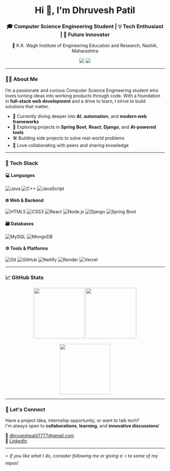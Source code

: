 <h1 align="center">Hi 👋, I'm Dhruvesh Patil</h1>
<h3 align="center">🎓 Computer Science Engineering Student | 💡 Tech Enthusiast | 🚀 Future Innovator</h3>

<p align="center">📍 K.K. Wagh Institute of Engineering Education and Research, Nashik, Maharashtra</p>

<p align="center">
  <a href="mailto:dhruveshpatil7777@gmail.com"><img src="https://img.shields.io/badge/Email-dhruveshpatil7777@gmail.com-red?style=for-the-badge&logo=gmail&logoColor=white" /></a>
  <a href="https://www.linkedin.com/in/dhruvesh-patil-a31917280/"><img src="https://img.shields.io/badge/LinkedIn-DhruveshPatil-blue?style=for-the-badge&logo=linkedin&logoColor=white" /></a>
</p>

---

### 👨‍💻 About Me

I’m a passionate and curious Computer Science Engineering student who loves turning ideas into working products through code. With a foundation in **full-stack web development** and a drive to learn, I strive to build solutions that matter.

- 🌱 Currently diving deeper into **AI**, **automation**, and **modern web frameworks**
- 🧠 Exploring projects in **Spring Boot**, **React**, **Django**, and **AI-powered tools**
- 🛠 Building side projects to solve real-world problems
- 💬 Love collaborating with peers and sharing knowledge

---

### 🧰 Tech Stack

#### 💻 Languages
![Java](https://img.shields.io/badge/Java-%23ED8B00.svg?style=for-the-badge&logo=java&logoColor=white)
![C++](https://img.shields.io/badge/C++-00599C?style=for-the-badge&logo=c%2B%2B&logoColor=white)
![JavaScript](https://img.shields.io/badge/JavaScript-F7DF1E?style=for-the-badge&logo=javascript&logoColor=black)

#### 🌐 Web & Backend
![HTML5](https://img.shields.io/badge/HTML5-E34F26?style=for-the-badge&logo=html5&logoColor=white)
![CSS3](https://img.shields.io/badge/CSS3-1572B6?style=for-the-badge&logo=css3&logoColor=white)
![React](https://img.shields.io/badge/React-20232A?style=for-the-badge&logo=react&logoColor=61DAFB)
![Node.js](https://img.shields.io/badge/Node.js-339933?style=for-the-badge&logo=nodedotjs&logoColor=white)
![Django](https://img.shields.io/badge/Django-092E20?style=for-the-badge&logo=django&logoColor=white)
![Spring Boot](https://img.shields.io/badge/SpringBoot-6DB33F?style=for-the-badge&logo=spring-boot&logoColor=white)

#### 🗃️ Databases
![MySQL](https://img.shields.io/badge/MySQL-005C84?style=for-the-badge&logo=mysql&logoColor=white)
![MongoDB](https://img.shields.io/badge/MongoDB-4EA94B?style=for-the-badge&logo=mongodb&logoColor=white)

#### ⚙️ Tools & Platforms
![Git](https://img.shields.io/badge/Git-F05032?style=for-the-badge&logo=git&logoColor=white)
![GitHub](https://img.shields.io/badge/GitHub-181717?style=for-the-badge&logo=github&logoColor=white)
![Netlify](https://img.shields.io/badge/Netlify-00C7B7?style=for-the-badge&logo=netlify&logoColor=white)
![Render](https://img.shields.io/badge/Render-46E3B7?style=for-the-badge&logo=render&logoColor=black)
![Vercel](https://img.shields.io/badge/Vercel-000?style=for-the-badge&logo=vercel&logoColor=white)

---

### 📈 GitHub Stats

<p align="center">
  <img src="https://github-readme-stats.vercel.app/api?username=Dhruvesh05&show_icons=true&theme=radical" height="160" />
  <img src="https://github-readme-stats.vercel.app/api/top-langs/?username=Dhruvesh05&layout=compact&theme=radical" height="160" />
</p>
<p align="center">
  <img src="https://github-readme-streak-stats.herokuapp.com?user=Dhruvesh05&theme=radical&date_format=M%20j%5B%2C%20Y%5D" height="160" />
</p>

---

### 🤝 Let's Connect

Have a project idea, internship opportunity, or want to talk tech?  
I'm always open to **collaborations**, **learning**, and **innovative discussions**!

📧 [dhruveshpatil7777@gmail.com](mailto:dhruveshpatil7777@gmail.com)  
🔗 [LinkedIn](https://www.linkedin.com/in/dhruvesh-patil-a31917280/)

---

⭐️ *If you like what I do, consider following me or giving a ⭐️ to some of my repos!*
